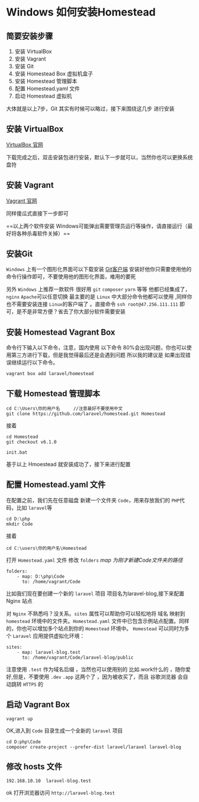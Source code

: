 # Windows 如何安装Homestead

## 简要安装步骤
1. 安装 VirtualBox
2. 安装 Vagrant
3. 安装 Git
4. 安装 Homestead Box 虚拟机盒子
5. 安装 Homestead 管理脚本
6. 配置 Homestead.yaml 文件
7. 启动 Homestead 虚拟机

大体就是以上7步，Git 其实有时候可以略过，接下来围绕这几步 进行安装

## 安装 VirtualBox
[VirtualBox 官网](https://www.virtualbox.org/wiki/Downloads)

下载完成之后，双击安装包进行安装，默认下一步就可以，当然你也可以更换系统盘符

## 安装 Vagrant
[Vagrant 官网](https://www.vagrantup.com/downloads.html)

同样傻瓜式直接下一步即可

==以上两个软件安装 Windows可能弹出需要管理员运行等操作，请直接运行（最好将各种杀毒软件关掉）==

## 安装Git
`Windows` 上有一个图形化界面可以下载安装  [Git客户端](https://git-scm.com/)
安装好他你只需要使用他的命令行操作即可，不要使用他的图形化界面，难用的要死

另外 `Windows` 上推荐一款软件 很好用 `git` `composer` `yarn` 等等 他都已经集成了，`nginx` `Apache`可以任意切换 最主要的是 `Linux` 中大部分命令他都可以使用 ,同样你也不需要安装连接 `Linux`的客户端了  。直接命令 `ssh root@47.256.111.111` 即可，是不是非常方便？省去了你大部分软件需要安装

## 安装 Homestead Vagrant Box
命令行下输入以下命令，注意，国内使用 以下命令 80%会出现问题，你也可以使用第三方进行下载，但是我觉得最后还是会遇到问题
所以我的建议是 如果出现错误继续运行以下命令。
```
vagrant box add laravel/homestead
```

## 下载 Homestead 管理脚本
```
cd C:\Users\你的用户名     //注意最好不要使用中文
git clone https://github.com/laravel/homestead.git Homestead
```
接着

```
cd Homestead
git checkout v6.1.0

init.bat
```

基于以上 Hmoestead 就安装成功了，接下来进行配置


## 配置 Homestead.yaml 文件
在配置之前，我们先在任意磁盘 新建一个文件夹 `Code`，用来存放我们的 `PHP`代码，比如 `laravel`等
```
cd D:\php
mkdir Code
```
接着
```
cd C:\users\你的用户名\Homestead
```
打开 `Homestead.yaml` 文件  修改 `folders`  *map 为刚才新建Code文件夹的路径*
```
folders:
    - map: D:\php\Code
      to: /home/vagrant/Code
```

比如我们现在要创建一个新的 `laravel` 项目 项目名为laravel-blog,接下来配置 Nginx 站点

对 `Nginx` 不熟悉吗？没关系。`sites` 属性可以帮助你可以轻松地将 域名 映射到 `homestead` 环境中的文件夹。`Homestead.yaml` 文件中已包含示例站点配置。同样的，你也可以增加多个站点到你的 `Homestead` 环境中。 `Homestead` 可以同时为多个 `Laravel` 应用提供虚拟化环境：

```
sites:
    - map: laravel-blog.test
      to: /home/vagrant/Code/laravel-blog/public
```



注意使用 `.test` 作为域名后缀 ，当然也可以使用别的 比如.work什么的  ，随你爱好,但是，不要使用 `.dev` `.app` 这两个了 ，因为被收买了，而且 谷歌浏览器 会自动跳转 `HTTPS` 的

## 启动 Vagrant Box

```
vagrant up
```
OK,进入到 `Code` 目录生成一个全新的 `laravel` 项目

```
cd D:php\Code
composer create-project --prefer-dist laravel/laravel laravel-blog
```

## 修改 hosts 文件
```
192.168.10.10  laravel-blog.test
```

ok  打开浏览器访问 `http://laravel-blog.test` 



